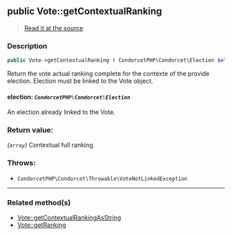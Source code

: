 ## public Vote::getContextualRanking

> [Read it at the source](https://github.com/julien-boudry/Condorcet/blob/master/src/Vote.php#L343)

### Description    

```php
public Vote->getContextualRanking ( CondorcetPHP\Condorcet\Election $election ): array
```

Return the vote actual ranking complete for the contexte of the provide election. Election must be linked to the Vote object.
    

#### **election:** *`CondorcetPHP\Condorcet\Election`*   
An election already linked to the Vote.    


### Return value:   

*(`array`)* Contextual full ranking.



### Throws:   

* ```CondorcetPHP\Condorcet\Throwable\VoteNotLinkedException``` 

---------------------------------------

### Related method(s)      

* [Vote::getContextualRankingAsString](/Docs/ApiReferences/Vote%20Class/public%20Vote--getContextualRankingAsString.md)    
* [Vote::getRanking](/Docs/ApiReferences/Vote%20Class/public%20Vote--getRanking.md)    
